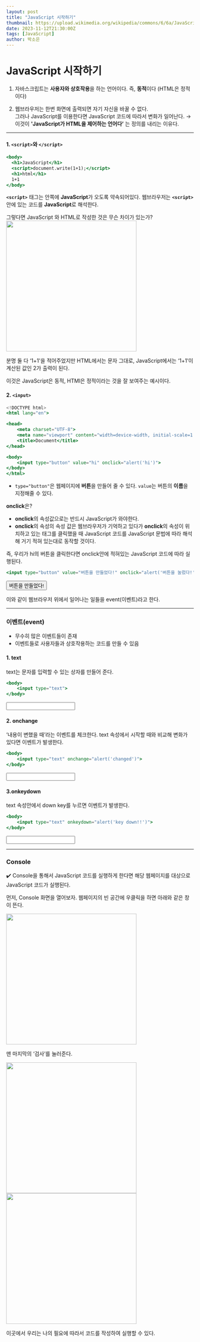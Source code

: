 ```yaml
---
layout: post
title: "JavaScript 시작하기"
thumbnail: https://upload.wikimedia.org/wikipedia/commons/6/6a/JavaScript-logo.png
date: 2023-11-12T21:30:00Z
tags: [JavaScript]
author: 박소은
---
```


# JavaScript 시작하기

1. 자바스크립트는 **사용자와 상호작용**을 하는 언어이다.
   즉, **동적**이다 (HTML은 정적이다)

1. 웹브라우저는 한번 화면에 출력되면 자기 자신을 바꿀 수 없다.  
   그러나 JavaScript를 이용한다면 JavaScript 코드에 따라서 변화가 일어난다.
   → 이것이 **'JavaScript가 HTML을 제어하는 언어다’** 는 정의를 내리는 이유다.

---

#### 1. `<script>`와 `</script>`

```jsx
<body>
  <h1>JavaScript</h1>
  <script>document.write(1+1);</script>
  <h1>html</h1>
  1+1
</body>
```

**`<script>`** 태그는 안쪽에 **JavaScript**가 오도록 약속되어있다.
웹브라우저는 **`<script>`** 안에 있는 코드를 **JavaScript**로 해석한다.

그렇다면 JavaScript 와 HTML로 작성한 것은 무슨 차이가 있는가?
<img src="https://luxuriant-grapple-a75.notion.site/image/https%3A%2F%2Fprod-files-secure.s3.us-west-2.amazonaws.com%2Ff85c45c8-aa3f-4984-ad74-ece7aa08b1b1%2F5498f1ef-2fa6-4426-8f68-7c9da70f5c61%2FUntitled.png?table=block&id=42d3400d-93f4-42af-9144-460e761d2ae1&spaceId=f85c45c8-aa3f-4984-ad74-ece7aa08b1b1&width=880&userId=&cache=v2" width="350">

분명 둘 다 ‘1+1'을 적어주었지만 HTML에서는 문자 그대로, JavaScript에서는 ‘1+1’이 계산된 값인 2가 출력이 된다.

이것은 JavaScript은 동적, HTMl은 정적이라는 것을 잘 보여주는 예시이다.

#### 2. `<input>`

```jsx
<!DOCTYPE html>
<html lang="en">

<head>
    <meta charset="UTF-8">
    <meta name="viewport" content="width=device-width, initial-scale=1.0">
    <title>Document</title>
</head>

<body>
    <input type="button" value="hi" onclick="alert('hi')">
</body>
</html>
```

- `type="button"`은 웹페이지에 **버튼**을 만들어 줄 수 있다.
  `value`는 버튼의 **이름**을 지정해줄 수 있다.

**onclick**은?

- **onclick**의 속성값으로는 반드시 JavaScript가 와야한다.
- **onclick**의 속성의 속성 값은 웹브라우저가 기억하고 있다가 **onclick**의 속성이 위치하고 있는 태그를 클릭했을 때 JavaScript 코드를 JavaScript 문법에 따라 해석해 거기 적혀 있는대로 동작할 것이다.

즉, 우리가 hi의 버튼을 클릭한다면 onclick안에 적혀있는 JavaScript 코드에 따라 실행된다.

```jsx
<input type="button" value="버튼을 만들었다!" onclick="alert('버튼을 눌렀다!')">
```

<input type="button" value="버튼을 만들었다!" onclick="alert('버튼을 눌렀다!')">

이와 같이 웹브라우저 위에서 일어나는 일들을 event(이벤트)라고 한다.

---

### 이벤트(event)

- 무수히 많은 이벤트들이 존재
- 이벤트들로 사용자들과 상호작용하는 코드를 만들 수 있음

#### 1. text

text는 문자를 입력할 수 있는 상자를 만들어 준다.

```jsx
<body>
    <input type="text">
</body>
```

<input type="text">

#### 2. onchange

‘내용이 변했을 때’라는 이벤트를 체크한다.
text 속성에서 시작할 때와 비교해 변화가 있다면 이벤트가 발생한다.

```jsx
<body>
    <input type="text" onchange="alert('changed')">
</body>
```

<body>
	   <input type="text" onchange="alert('changed')">
</body>

#### 3.onkeydown

text 속성안에서 down key를 누르면 이벤트가 발생한다.

```jsx
<body>
    <input type="text" onkeydown="alert('key down!!')">
</body>
```

<body>
		<input type="text" onkeydown="alert('key down!!')">
</body>

---

### Console

✔️ Console을 통해서 JavaScript 코드를 실행하게 한다면 해당 웹페이지를 대상으로 JavaScript 코드가 실행된다.

먼저, Console 화면을 열어보자.
웹페이지의 빈 공간에 우클릭을 하면 아래와 같은 창이 뜬다.

<img src="https://luxuriant-grapple-a75.notion.site/image/https%3A%2F%2Fprod-files-secure.s3.us-west-2.amazonaws.com%2Ff85c45c8-aa3f-4984-ad74-ece7aa08b1b1%2Fdeec4d7e-7d11-4211-9465-52b2c61d994e%2FUntitled.png?table=block&id=952a8990-21bb-4014-88eb-e387a6297f19&spaceId=f85c45c8-aa3f-4984-ad74-ece7aa08b1b1&width=580&userId=&cache=v2" width=350>

맨 마지막의 ‘검사’를 눌러준다.

<img src="https://luxuriant-grapple-a75.notion.site/image/https%3A%2F%2Fprod-files-secure.s3.us-west-2.amazonaws.com%2Ff85c45c8-aa3f-4984-ad74-ece7aa08b1b1%2F33cee7a9-74ed-4f29-b0e9-69f3e59d7683%2FUntitled.png?table=block&id=1420aef2-b6d8-4957-9fec-1908c001ff78&spaceId=f85c45c8-aa3f-4984-ad74-ece7aa08b1b1&width=670&userId=&cache=v2" width=350>

<img src="https://luxuriant-grapple-a75.notion.site/image/https%3A%2F%2Fprod-files-secure.s3.us-west-2.amazonaws.com%2Ff85c45c8-aa3f-4984-ad74-ece7aa08b1b1%2F1dac060b-059e-4cb5-993b-f017483f9fd4%2FUntitled.png?table=block&id=f6f97c1f-e4c8-43f6-a2ec-9c8729462a66&spaceId=f85c45c8-aa3f-4984-ad74-ece7aa08b1b1&width=770&userId=&cache=v2" width=350>

이곳에서 우리는 나의 필요에 따라서 코드를 작성하여 실행할 수 있다.
